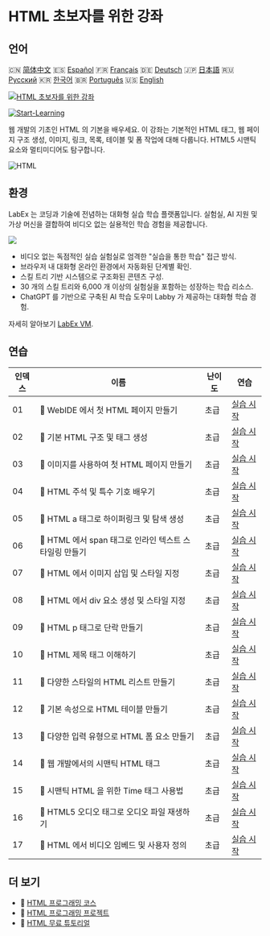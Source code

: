 # HTML 초보자를 위한 강좌

## 언어

🇨🇳 [简体中文](README_zh.md) 🇪🇸 [Español](README_es.md) 🇫🇷 [Français](README_fr.md) 🇩🇪 [Deutsch](README_de.md) 🇯🇵 [日本語](README_ja.md) 🇷🇺 [Русский](README_ru.md) 🇰🇷 [한국어](README_ko.md) 🇧🇷 [Português](README_pt.md) 🇺🇸 [English](README.md) 

[![HTML 초보자를 위한 강좌](https://cover-creator.labex.io/html-for-beginners.png?lang=ko)](https://labex.io/ko/courses/html-for-beginners)

[![Start-Learning](https://img.shields.io/badge/Start-Learning-whitesmoke?style=for-the-badge)](https://labex.io/ko/courses/html-for-beginners)

웹 개발의 기초인 HTML 의 기본을 배우세요. 이 강좌는 기본적인 HTML 태그, 웹 페이지 구조 생성, 이미지, 링크, 목록, 테이블 및 폼 작업에 대해 다룹니다. HTML5 시맨틱 요소와 멀티미디어도 탐구합니다.

![HTML](https://img.shields.io/badge/HTML-whitesmoke?style=for-the-badge&logo=html)


## 환경

LabEx 는 코딩과 기술에 전념하는 대화형 실습 학습 플랫폼입니다. 실험실, AI 지원 및 가상 머신을 결합하여 비디오 없는 실용적인 학습 경험을 제공합니다.

![](https://tutorial-screenshot.getvm.io/images/vm-1725247253.png)

- 비디오 없는 독점적인 실습 실험실로 엄격한 "실습을 통한 학습" 접근 방식.
- 브라우저 내 대화형 온라인 환경에서 자동화된 단계별 확인.
- 스킬 트리 기반 시스템으로 구조화된 콘텐츠 구성.
- 30 개의 스킬 트리와 6,000 개 이상의 실험실을 포함하는 성장하는 학습 리소스.
- ChatGPT 를 기반으로 구축된 AI 학습 도우미 Labby 가 제공하는 대화형 학습 경험.

자세히 알아보기 [LabEx VM](https://support.labex.io/using-labex/virtual-machine).

## 연습

|   인덱스 | 이름                                                   | 난이도   | 연습                                                                                                                                      |
|----------|--------------------------------------------------------|----------|-------------------------------------------------------------------------------------------------------------------------------------------|
|       01 | 📖 WebIDE 에서 첫 HTML 페이지 만들기                   | 초급     | <a target='_blank' href='https://labex.io/ko/tutorials/html-create-your-first-html-page-in-webide-451041'>실습 시작</a>                   |
|       02 | 📖 기본 HTML 구조 및 태그 생성                         | 초급     | <a target='_blank' href='https://labex.io/ko/tutorials/css-create-basic-html-structure-and-tags-451029'>실습 시작</a>                     |
|       03 | 📖 이미지를 사용하여 첫 HTML 페이지 만들기             | 초급     | <a target='_blank' href='https://labex.io/ko/tutorials/javascript-create-your-first-html-page-with-image-451042'>실습 시작</a>            |
|       04 | 📖 HTML 주석 및 특수 기호 배우기                       | 초급     | <a target='_blank' href='https://labex.io/ko/tutorials/html-learn-html-comments-and-special-symbols-451065'>실습 시작</a>                 |
|       05 | 📖 HTML a 태그로 하이퍼링크 및 탐색 생성               | 초급     | <a target='_blank' href='https://labex.io/ko/tutorials/javascript-create-hyperlinks-and-navigation-with-html-a-tags-451037'>실습 시작</a> |
|       06 | 📖 HTML 에서 span 태그로 인라인 텍스트 스타일링 만들기 | 초급     | <a target='_blank' href='https://labex.io/ko/tutorials/javascript-create-inline-text-styling-with-span-tags-in-html-451038'>실습 시작</a> |
|       07 | 📖 HTML 에서 이미지 삽입 및 스타일 지정                | 초급     | <a target='_blank' href='https://labex.io/ko/tutorials/html-insert-and-style-images-in-html-452362'>실습 시작</a>                         |
|       08 | 📖 HTML 에서 div 요소 생성 및 스타일 지정              | 초급     | <a target='_blank' href='https://labex.io/ko/tutorials/javascript-create-and-style-div-elements-in-html-451028'>실습 시작</a>             |
|       09 | 📖 HTML p 태그로 단락 만들기                           | 초급     | <a target='_blank' href='https://labex.io/ko/tutorials/html-create-paragraphs-with-html-p-tag-451039'>실습 시작</a>                       |
|       10 | 📖 HTML 제목 태그 이해하기                             | 초급     | <a target='_blank' href='https://labex.io/ko/tutorials/javascript-understand-html-heading-tags-451082'>실습 시작</a>                      |
|       11 | 📖 다양한 스타일의 HTML 리스트 만들기                  | 초급     | <a target='_blank' href='https://labex.io/ko/tutorials/css-create-html-lists-with-different-styles-451035'>실습 시작</a>                  |
|       12 | 📖 기본 속성으로 HTML 테이블 만들기                    | 초급     | <a target='_blank' href='https://labex.io/ko/tutorials/css-create-html-tables-with-basic-attributes-451036'>실습 시작</a>                 |
|       13 | 📖 다양한 입력 유형으로 HTML 폼 요소 만들기            | 초급     | <a target='_blank' href='https://labex.io/ko/tutorials/css-create-html-form-elements-with-input-types-451034'>실습 시작</a>               |
|       14 | 📖 웹 개발에서의 시맨틱 HTML 태그                      | 초급     | <a target='_blank' href='https://labex.io/ko/tutorials/css-semantic-html-tags-in-web-development-451083'>실습 시작</a>                    |
|       15 | 📖 시맨틱 HTML 을 위한 Time 태그 사용법                | 초급     | <a target='_blank' href='https://labex.io/ko/tutorials/css-use-time-tag-for-semantic-html-451085'>실습 시작</a>                           |
|       16 | 📖 HTML5 오디오 태그로 오디오 파일 재생하기            | 초급     | <a target='_blank' href='https://labex.io/ko/tutorials/html-play-audio-files-with-html5-audio-tag-451070'>실습 시작</a>                   |
|       17 | 📖 HTML 에서 비디오 임베드 및 사용자 정의              | 초급     | <a target='_blank' href='https://labex.io/ko/tutorials/html-embed-and-customize-video-in-html-451045'>실습 시작</a>                       |

## 더 보기

- 🔗 [HTML 프로그래밍 코스](https://github.com/labex-labs/awesome-programming-courses)
- 🔗 [HTML 프로그래밍 프로젝트](https://github.com/labex-labs/awesome-programming-projects)
- 🔗 [HTML 무료 튜토리얼](https://github.com/labex-labs/html-free-tutorials)

